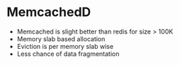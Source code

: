 # MemcachedD


* Memcached is slight better than redis for size > 100K
* Memory slab based allocation
* Eviction is per memory slab wise
* Less chance of data fragmentation
